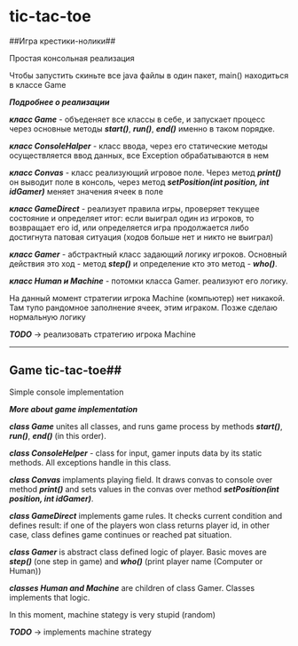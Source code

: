 # tic-tac-toe

##Игра крестики-нолики##

Простая консольная реализация

Чтобы запустить скиньте все java файлы в один пакет,
main() находиться в классе Game

***Подробнее о реализации***

***класс Game*** - объеденяет все классы в себе, и запускает процесс через основные методы ***start()***, ***run()***, ***end()*** именно в таком порядке.

***класс ConsoleHalper*** - класс ввода, через его статические методы осуществляется ввод данных, все Exception обрабатываются в нем

***класс Convas*** - класс реализующий игровое поле. Через метод ***print()*** он выводит поле в консоль, через метод ***setPosition(int position, int idGamer)*** меняет значения ячеек в поле

***класс GameDirect*** - реализует правила игры, проверяет текущее состояние и определяет итог: если выиграл один из игроков, то возвращает его id, или определяется игра продолжается либо достигнута патовая ситуация (ходов больше нет и никто не выиграл)

***класс Gamer*** - абстрактный класс задающий логику игроков. Основный действия это ход - метод ***step()*** и определение кто это метод - ***who()***.

***класс Human и Machine*** - потомки класса Gamer. реализуют его логику.

На данный момент стратегии игрока Machine (компьютер) нет никакой. Там тупо рандомное заполнение ячеек, этим играком. Позже сделаю нормальную логику

***TODO*** -> реализовать стратегию игрока Machine

--------------------------------------------------------
## Game tic-tac-toe##

Simple console implementation

***More about game implementation***

***class Game*** unites all classes, and runs game process by methods ***start()***, ***run()***, ***end()*** (in this order).

***class ConsoleHelper*** - class for input, gamer inputs data by its static methods. All exceptions handle in this class.

***class Convas*** implaments playing field. It draws convas to console over method ***print()*** and sets values in the convas over method ***setPosition(int position, int idGamer)***.

***class GameDirect*** implements game rules. It checks current condition and defines result: if one of the players won class returns player id, in other case, class defines game continues or reached pat situation.

***class Gamer*** is abstract class defined logic of player. Basic moves are ***step()*** (one step in game) and ***who()*** (print player name (Computer or Human))

***classes Human and Machine*** are children of class Gamer. Classes implements that logic.

In this moment, machine stategy is very stupid (random)

***TODO*** -> implements machine strategy
